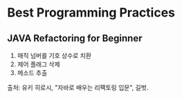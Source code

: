 # Best Programming Practices

## JAVA Refactoring for Beginner

1. 매직 넘버를 기호 상수로 치환
2. 제어 플래그 삭제
3. 메소드 추출

출처: 유키 히로시, "자바로 배우는 리팩토링 입문", 길벗.

